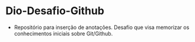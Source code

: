 # Dio-Desafio-Github
- Repositório para inserção de anotações.
Desafio que visa memorizar os conhecimentos iniciais sobre Git/Github.
